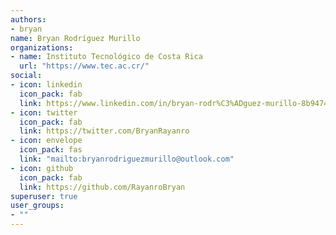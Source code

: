 ```yaml
---
authors:
- bryan
name: Bryan Rodríguez Murillo
organizations:
- name: Instituto Tecnológico de Costa Rica
  url: "https://www.tec.ac.cr/"
social:
- icon: linkedin
  icon_pack: fab
  link: https://www.linkedin.com/in/bryan-rodr%C3%ADguez-murillo-8b9474197/?originalSubdomain=cr
- icon: twitter
  icon_pack: fab
  link: https://twitter.com/BryanRayanro
- icon: envelope
  icon_pack: fas
  link: "mailto:bryanrodriguezmurillo@outlook.com"
- icon: github
  icon_pack: fab
  link: https://github.com/RayanroBryan
superuser: true
user_groups:
- ""
---
```



